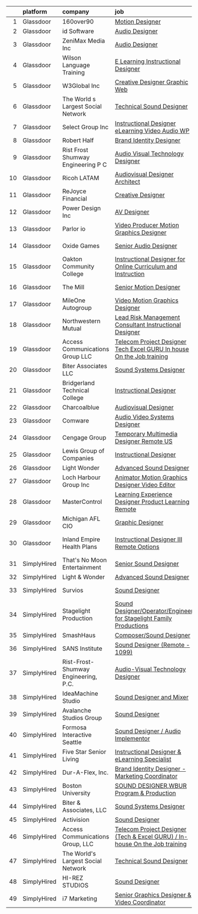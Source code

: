 

|    | platform    | company                              | job                                                                                                                                                                                                                                                                                                                                                                                                                                                                                                                                                                                                                                                                                                                                                                                                                                                                                                                                                                                                | update_time   | location                 |
|---:|:------------|:-------------------------------------|:---------------------------------------------------------------------------------------------------------------------------------------------------------------------------------------------------------------------------------------------------------------------------------------------------------------------------------------------------------------------------------------------------------------------------------------------------------------------------------------------------------------------------------------------------------------------------------------------------------------------------------------------------------------------------------------------------------------------------------------------------------------------------------------------------------------------------------------------------------------------------------------------------------------------------------------------------------------------------------------------------|:--------------|:-------------------------|
|  1 | Glassdoor   | 160over90                            | [Motion Designer](https://www.glassdoor.com/partner/jobListing.htm?pos=112&ao=1136043&s=58&guid=000001818a2cb042b5fcab00a34b9c2e&src=GD_JOB_AD&t=SR&vt=w&cs=1_b485e26a&cb=1655880593822&jobListingId=1007955295559&jrtk=3-0-1g652pc3dj4j4801-1g652pc3ppke7800-3c281d9384133fed-)                                                                                                                                                                                                                                                                                                                                                                                                                                                                                                                                                                                                                                                                                                                   | 24h           | New York, NY             |
|  2 | Glassdoor   | id Software                          | [Audio Designer](https://www.glassdoor.com/partner/jobListing.htm?pos=111&ao=1136043&s=58&guid=000001818a2cb042b5fcab00a34b9c2e&src=GD_JOB_AD&t=SR&vt=w&cs=1_1fb38b2a&cb=1655880593822&jobListingId=1007951566564&jrtk=3-0-1g652pc3dj4j4801-1g652pc3ppke7800-1d16e9cbfe861356-)                                                                                                                                                                                                                                                                                                                                                                                                                                                                                                                                                                                                                                                                                                                    | 1d            | Dallas, TX               |
|  3 | Glassdoor   | ZeniMax Media Inc                    | [Audio Designer](https://www.glassdoor.com/partner/jobListing.htm?pos=113&ao=1136043&s=58&guid=000001818a2cb042b5fcab00a34b9c2e&src=GD_JOB_AD&t=SR&vt=w&cs=1_464cf62d&cb=1655880593822&jobListingId=1007952605702&jrtk=3-0-1g652pc3dj4j4801-1g652pc3ppke7800-25d1097e1aec9875-)                                                                                                                                                                                                                                                                                                                                                                                                                                                                                                                                                                                                                                                                                                                    | 1d            | Dallas, TX               |
|  4 | Glassdoor   | Wilson Language Training             | [E Learning Instructional Designer](https://www.glassdoor.com/partner/jobListing.htm?pos=119&ao=1136043&s=58&guid=000001818a2cb042b5fcab00a34b9c2e&src=GD_JOB_AD&t=SR&vt=w&cs=1_9b0c2483&cb=1655880593824&jobListingId=1007948382672&jrtk=3-0-1g652pc3dj4j4801-1g652pc3ppke7800-91debc05b68584a1-)                                                                                                                                                                                                                                                                                                                                                                                                                                                                                                                                                                                                                                                                                                 | 4d            | Oxford, MA               |
|  5 | Glassdoor   | W3Global Inc                         | [Creative Designer  Graphic Web ](https://www.glassdoor.com/partner/jobListing.htm?pos=109&ao=1110586&s=58&guid=000001818a2cb042b5fcab00a34b9c2e&src=GD_JOB_AD&t=SR&vt=w&ea=1&cs=1_81662b93&cb=1655880593822&jobListingId=1007948405261&cpc=2CAED5C921A5F994&jrtk=3-0-1g652pc3dj4j4801-1g652pc3ppke7800-33fc36bf5530f424--6NYlbfkN0DQr0I1mkHTYCHIQl-Z2q2GFo8_WIakD9g7JG9Jpso0F1szWHTNQT333qdHOIIMC5UUfjcxD8I8L19m-1MBQ9xYLbabDpJNEIjTVeWDDtwjKlA69cfhH884aPm2tJsDFNIy1intsRC2GZTPzzdVNZqdfcY4OjN0cHKJp-lKeaPNRy8NK1A7syqhpcl0hTmouXh1dKGFd8MFe8M_az_k7sV5hxDOGX53Ci_IbPWq7RujtJfbe5CeG68CVv-YSh6tXH-AV79QcIeuE7F-tFYehKOhVlieZPogc9kVczE2XUn2bkuTUcu00ZH4-G7_K_G8uA61xLQkJGCupwPzhlllgdJSBhiIJ_28dHwNi1F0IFrkcfryi6xJskT1Z_yURJi5z_gTcrDZYY6HFJKb7wmDoR-UGAHl7Lpfvi4aptwB95RDWcFe6l29To4AsqH2YJM4by3kIJ_vBfSCsxxLl96ZMOOiEVY5k_lMe5oAwyyoSG22KPSIJZWgVXghFoCOtBDNaJ03Bn73u99rIhXnZn9mY94YRk-fVoVfSyqIxV8ID8_xsCY4kEQzMb2aP2gn_CRamYwWvUS72iOVX2zwJXjmI0Pfgw-jhZmI1z0%3D)                           | 4d            | Carmel, IN               |
|  6 | Glassdoor   | The World s Largest Social Network   | [Technical Sound Designer](https://www.glassdoor.com/partner/jobListing.htm?pos=106&ao=1110586&s=58&guid=000001818a2cb042b5fcab00a34b9c2e&src=GD_JOB_AD&t=SR&vt=w&cs=1_baf50ef1&cb=1655880593820&jobListingId=1007947529090&cpc=B076152010A3B66C&jrtk=3-0-1g652pc3dj4j4801-1g652pc3ppke7800-11f40f008b4380be--6NYlbfkN0DSgjPPcnEdvoK3uuxfISLALE6pB1FR7YSHOr_tSg5_QGIhoz_2VqUepdcKLBLI_zSML46FpfmYSzjnPzjh8LBNqQOGNiohtZaeJaaXerDaGthao5O-80F2dMp8yV8zxd5A_VeImcjjgZg5IH82PE8eWO6OgtrISYFOJoomM-OWXN1jwhbFIZ3T4kius6H0rC-SGyX6P3r1Hi62BwH4QJRoQ9ZM3gplDcP_LggM97usyRBNA-35olWYpx9edZENoZiEPpXmnTCOndUna_LEprKqT01dMDT0V-2FKeoJT5GxVYMBu6wixmsoJe8AQG64t6NoNsxiBmbmrbsZXiPMAEboMBJhOn9gT0Rqf4afLRHmlan7g6y2uk6rOAd5bxebzWkEUZo3R0m6AEVkjqAqCU6ejOPtzlBMT3Q6LUhPpxnL7S-sUADyaFWHatHfXJF0i9Mbgy6ieHbabvYy5-0dmea39lKq3-ri-bhpg7QRhkAjBUs_s--pUm3OF49z7MpmMMMN5WMUTo6lxb1h709NnstCeM6hXfo86g8hJT0mOb4d1o6f7LGiirUxKXhD1M5nsUTxvWUwf7RX3w%3D%3D)                                                         | 4d            | San Diego, CA            |
|  7 | Glassdoor   | Select Group Inc                     | [Instructional Designer  eLearning  Video Audio   WP](https://www.glassdoor.com/partner/jobListing.htm?pos=105&ao=1110586&s=58&guid=000001818a2cb042b5fcab00a34b9c2e&src=GD_JOB_AD&t=SR&vt=w&ea=1&cs=1_1f973192&cb=1655880593821&jobListingId=1007936114995&cpc=8507CEB59E1C6AFB&jrtk=3-0-1g652pc3dj4j4801-1g652pc3ppke7800-7c9924c48dcc512f--6NYlbfkN0Bcn-ADAbRvyrq3DH3YqD1gQOSfU_zTPvvfh0XXiz3pBAa41gXbEVBKQgVaXyt5edLvxYk4o4MIGaxtq9KGNxPv4lez8l_kD-M4het5xEgZNFqOt6LsLsnPhK1jfKcyG6syoxQ5JesxuERFT9oTgOclvH0Pfa90Bxp9xy1_W58AxZ0h3Qjnx2xnDiY2MdTrM0O5PCnXB7slc1NFvXV8klUyyicIq09annQwXF4H4DQPs9yTnj_xlz_4B9c8QeM5JSiO0x1Eug7ATtjrMINGwypdgNaZ0sdQ3YgvXmhpjO8nUJAVHR5mAKO0BGHEnXoJxrYzHdoaKqELyACGmhPB-35OlYM9pKTEQSAmt5qssXzbQrAYtUeQGaY_2HD4UmlhIfyLdZDPt1KdpXXGi3bYtmGMM4zCPaDmOlWIihvuiC5tvmTjBTB6X1jKKk3gibcq7jnkUjUfjpftlEcgHJjYgObckYr8ukWnv2ECGgy4YR0r4f8EFgoDCuybJlQELS_GX88vqZQ6uT7Kpg%3D%3D)                                                                                         | 8d            | White Plains, NY         |
|  8 | Glassdoor   | Robert Half                          | [Brand Identity Designer](https://www.glassdoor.com/partner/jobListing.htm?pos=108&ao=1110586&s=58&guid=000001818a2cb042b5fcab00a34b9c2e&src=GD_JOB_AD&t=SR&vt=w&ea=1&cs=1_964db0ef&cb=1655880593822&jobListingId=1007951648276&cpc=F4EED0218A761C36&jrtk=3-0-1g652pc3dj4j4801-1g652pc3ppke7800-1ede649e6a58b7cb--6NYlbfkN0CpzDdaQkua3np5pkmj49lKioZwmwxQ-yx5plwbYmV_M1N0TAEqFh9qBSQddGPhXeYsPwwpObkc12_qfuuui8Zfx-BvqhVCXrG6xT8BdiJ-OKSvAtP6KWW8jfsP1M9DqSk2a5VXaHGR5yJ46Q56vtyFDEw-XiAVMBpDv51XshwDm7_06TwkJwC4InNRVjhtB68mUuM9CAwpWzmo-9s5X0D2FfTYz29COqbhmAc9L2gE1YDOLGOYqQ0bS3MpexzR4hYXF6O2q_1sMk9GrVW5gbEvhfSMH-uAEw7-zzgS6Acswxee0E89BSfvzgG5aQuFFcNCDC05gdCAznbFmvew_JBhzN1KPoOIfTn6u2sgEoP2vm23YdvikF5mj_4gMuQ7BgmYIkPaZ33_cgjaVEnDD4wBoWVwHopMkqNI2i_UaXUu2x8iwwBTq73tpR6oBhfdNR8LqTwILoOYn--gYexuBQwYX05kkNA2IWa8Ndc8ugVMfH9G9Gwr8JS4iNjjDrtkR9Cf_VHYDrzP8w%3D%3D)                                                                                                                     | 1d            | Hartford, CT             |
|  9 | Glassdoor   | Rist Frost Shumway Engineering  P C  | [Audio Visual Technology Designer](https://www.glassdoor.com/partner/jobListing.htm?pos=102&ao=1110586&s=58&guid=000001818a2cb042b5fcab00a34b9c2e&src=GD_JOB_AD&t=SR&vt=w&ea=1&cs=1_07523d2e&cb=1655880593820&jobListingId=1007948908185&cpc=4A43B94DDEA77FFA&jrtk=3-0-1g652pc3dj4j4801-1g652pc3ppke7800-0c1574578eeae5fb--6NYlbfkN0Aq6GEPWXmQ_bHdhAPQypHToTLCjXGc8tEPX8vl5YFsw_ioJyq96ewKlcubBciSzP1rXOqLLNmLNsc875RjoAZlOMrV5TnqYyFRlZVeKq2wSg1F9g-RG5vXZn3Q7-INKZM2tX_gXz_HFkLOKQ1M1FhCJ8iEnFDVUhlY_Yda7vPBYdx7sHIaz-5DXTtLMGxnJJpMM_flx2EjQJLZYeUKiCzDY8Snm6mOSAj8eQJgpinpJ0Shgu5Kfbf_Zggfp4ny5Y1QS2CYlDNRhC67d_oLpLLTreDdxSPryimpqr7ihmwW9GGIOk4qRZxGH6DhY8MPvK7ZOpb0TZzQBDOEKXq2-FdNHY8-qfeWD8u6TjYcJ0n59tPzWK14PdY73hGg8_VEW8gW2gHfqI0_zv-YSKmgyYDyiMqPAAK0S-dd2SIvE8riZM41e_qMd071YWPVqHPmzA7DpgDUeT8HrFHoCwBMqeijGnWjz5nBZdDXD6VJghZHFY8Z2r3X5MGdI32ezypET8W1DlU-SKL5bhr3ptxfukkURoRV0eWRVbI%3D)                                                                                          | 3d            | Laconia, NH              |
| 10 | Glassdoor   | Ricoh LATAM                          | [Audiovisual Designer   Architect](https://www.glassdoor.com/partner/jobListing.htm?pos=124&ao=1136043&s=58&guid=000001818a2cb042b5fcab00a34b9c2e&src=GD_JOB_AD&t=SR&vt=w&ea=1&cs=1_37db12e4&cb=1655880593825&jobListingId=1007939782439&jrtk=3-0-1g652pc3dj4j4801-1g652pc3ppke7800-8103f0e879929855-)                                                                                                                                                                                                                                                                                                                                                                                                                                                                                                                                                                                                                                                                                             | 7d            | San Juan, PR             |
| 11 | Glassdoor   | ReJoyce Financial                    | [Creative Designer](https://www.glassdoor.com/partner/jobListing.htm?pos=128&ao=1136043&s=58&guid=000001818a2cb042b5fcab00a34b9c2e&src=GD_JOB_AD&t=SR&vt=w&ea=1&cs=1_55a880f0&cb=1655880593825&jobListingId=1007926479112&jrtk=3-0-1g652pc3dj4j4801-1g652pc3ppke7800-236922997392ca8c-)                                                                                                                                                                                                                                                                                                                                                                                                                                                                                                                                                                                                                                                                                                            | 13d           | Carmel, IN               |
| 12 | Glassdoor   | Power Design  Inc                    | [AV Designer](https://www.glassdoor.com/partner/jobListing.htm?pos=120&ao=1136043&s=58&guid=000001818a2cb042b5fcab00a34b9c2e&src=GD_JOB_AD&t=SR&vt=w&cs=1_8da304c1&cb=1655880593824&jobListingId=1007945698835&jrtk=3-0-1g652pc3dj4j4801-1g652pc3ppke7800-bc432b4892b0ed9d-)                                                                                                                                                                                                                                                                                                                                                                                                                                                                                                                                                                                                                                                                                                                       | 5d            | Saint Petersburg, FL     |
| 13 | Glassdoor   | Parlor io                            | [Video Producer Motion Graphics Designer](https://www.glassdoor.com/partner/jobListing.htm?pos=115&ao=1136043&s=58&guid=000001818a2cb042b5fcab00a34b9c2e&src=GD_JOB_AD&t=SR&vt=w&ea=1&cs=1_38a06729&cb=1655880593823&jobListingId=1007947479421&jrtk=3-0-1g652pc3dj4j4801-1g652pc3ppke7800-8c5b21592a913305-)                                                                                                                                                                                                                                                                                                                                                                                                                                                                                                                                                                                                                                                                                      | 4d            | Massachusetts            |
| 14 | Glassdoor   | Oxide Games                          | [Senior Audio Designer](https://www.glassdoor.com/partner/jobListing.htm?pos=130&ao=1136043&s=58&guid=000001818a2cb042b5fcab00a34b9c2e&src=GD_JOB_AD&t=SR&vt=w&cs=1_19e41531&cb=1655880593825&jobListingId=1007933459234&jrtk=3-0-1g652pc3dj4j4801-1g652pc3ppke7800-f2a44b8014161263-)                                                                                                                                                                                                                                                                                                                                                                                                                                                                                                                                                                                                                                                                                                             | 10d           | Lutherville Timonium, MD |
| 15 | Glassdoor   | Oakton Community College             | [Instructional Designer for Online Curriculum and Instruction](https://www.glassdoor.com/partner/jobListing.htm?pos=118&ao=1136043&s=58&guid=000001818a2cb042b5fcab00a34b9c2e&src=GD_JOB_AD&t=SR&vt=w&cs=1_5b4623a5&cb=1655880593824&jobListingId=1007929480700&jrtk=3-0-1g652pc3dj4j4801-1g652pc3ppke7800-cd577b95de694795-)                                                                                                                                                                                                                                                                                                                                                                                                                                                                                                                                                                                                                                                                      | 12d           | Skokie, IL               |
| 16 | Glassdoor   | The Mill                             | [Senior Motion Designer](https://www.glassdoor.com/partner/jobListing.htm?pos=127&ao=1136043&s=58&guid=000001818a2cb042b5fcab00a34b9c2e&src=GD_JOB_AD&t=SR&vt=w&ea=1&cs=1_996350f9&cb=1655880593825&jobListingId=1007948420630&jrtk=3-0-1g652pc3dj4j4801-1g652pc3ppke7800-4568a48ad2af7345-)                                                                                                                                                                                                                                                                                                                                                                                                                                                                                                                                                                                                                                                                                                       | 4d            | Los Angeles, CA          |
| 17 | Glassdoor   | MileOne Autogroup                    | [Video   Motion Graphics Designer](https://www.glassdoor.com/partner/jobListing.htm?pos=107&ao=1110586&s=58&guid=000001818a2cb042b5fcab00a34b9c2e&src=GD_JOB_AD&t=SR&vt=w&ea=1&cs=1_a07dcbad&cb=1655880593821&jobListingId=1007931641702&cpc=1FDE87803EF93CD3&jrtk=3-0-1g652pc3dj4j4801-1g652pc3ppke7800-96aa8ee13af71365--6NYlbfkN0Bii_hTsqRVa7uUqaTs0PsVA21y3i7df6Sg35RrZp58QeVefzG2i4qDomAGdoZiIGEqD252X_f7FR5e2RxNz2Fl3RjyQRPWLu6lN3TkboAKfsqMCwjXisRZZt_xReWckdnZ59bCheABxAO7P2jia8SLObK3J5IXf0GHr0FfJhwgJAv1V3aItazBjlLSZMaHcFyGN2dNurolB2_5YOftlIPFiSHWJPyKQenxvfquh0IAo6-i73xoA4BbHBUOA6btd5JKe7FAy-G4aXCm7szPSAY4XsptpTx6BhuMdSwRaUXgBqVbMKIKguektDUa4xEJuTaTU2QQyGPMmPPVrwGO27T-txun8a-q4MrmwtmREFQJ1aLSW5xi6Dp6yPP5ILE1_Gn7Ebc1AQIB1vkyxynITtLhlmvUWDlGtJmwpzfA5aAsFlj6DlOVatEyCr7FVV9xVczuiUr-CT6dhZYOaR2SYzBmhdM8A8QQvLMks7negD4pulxk96hxA5nhy5w58vN5e_AgRO-5er9kRr-s1LVSxcvcbxCLGx30e6XUEGTwBZ-d2Q%3D%3D)                                                                            | 11d           | Towson, MD               |
| 18 | Glassdoor   | Northwestern Mutual                  | [Lead Risk Management Consultant Instructional Designer](https://www.glassdoor.com/partner/jobListing.htm?pos=129&ao=1136043&s=58&guid=000001818a2cb042b5fcab00a34b9c2e&src=GD_JOB_AD&t=SR&vt=w&cs=1_14320b8c&cb=1655880593825&jobListingId=1007954660185&jrtk=3-0-1g652pc3dj4j4801-1g652pc3ppke7800-78fbb04b0625319f-)                                                                                                                                                                                                                                                                                                                                                                                                                                                                                                                                                                                                                                                                            | 24h           | Wisconsin                |
| 19 | Glassdoor   | Access Communications Group  LLC     | [Telecom Project Designer  Tech   Excel GURU    In house On the Job training](https://www.glassdoor.com/partner/jobListing.htm?pos=103&ao=1110586&s=58&guid=000001818a2cb042b5fcab00a34b9c2e&src=GD_JOB_AD&t=SR&vt=w&ea=1&cs=1_74b2150b&cb=1655880593820&jobListingId=1007947660333&cpc=18B9B60E52E5A655&jrtk=3-0-1g652pc3dj4j4801-1g652pc3ppke7800-f1eede2bf32b592c--6NYlbfkN0BmbqrLi9XsYZwES-Dy9UJ6XvvyqSTVD4Et30aRgUonhjiYjneinQ9HfLnYEt89piU66j4uxu65331klckbJocQFTko3JcVVpLfdEcKnaSWwUgyBMVAQts9gy_-UOgeUcGPF9TnT0AlAzgud6JDAMIquQ7v80mZ0o8lCDAugtkNOtpGALg-gz9YPJOGvBqWCvdKnO3mEup-5Ryn8Q45nnQDqnCq1TZM_B3DH0E3W1TxkG_PnpbRaV7u_z1sxi2Xdt12Qjxlc4xXfIObEbImZ5FNJGkvMUDa54oO7pjAp-hoEY7jpIRiMSHog8yawiN6gEM5cvdNzE4IFUA2jKvmtvjUm8XHA2DMwVLIgQdb1tE3SuReHgqwDSDO47-18oaFeSKbuTfHtIQ5tvKBOiV5WnbxWW7WzWT8IOdqY6ogtQYRTpOXSDRLoQkHeTjO0POg91dvf-bkrp9IUAPJqkjSmfQUCB5CZ5S_rIH3y5Ld5yQDmeoZBjJs0Hg4zbwOefiaPB30QGdTO3h1hLiBHpIEDZk40vpm4LrY5Fj8_hUlhiLjilVYNoMchiluWWWglbZv90mnyHJd8XnkBg%3D%3D) | 4d            | El Paso, TX              |
| 20 | Glassdoor   | Biter   Associates  LLC              | [Sound Systems Designer](https://www.glassdoor.com/partner/jobListing.htm?pos=104&ao=1110586&s=58&guid=000001818a2cb042b5fcab00a34b9c2e&src=GD_JOB_AD&t=SR&vt=w&ea=1&cs=1_35488915&cb=1655880593820&jobListingId=1007955455603&cpc=4F748F1840550ABC&jrtk=3-0-1g652pc3dj4j4801-1g652pc3ppke7800-d31702fc584edebc--6NYlbfkN0Cii1BkCmuTkYhCe1n7tdf96rlEXZyahD0EQGX4UxkzWOhUZ7vCuYiyO9WaPnT0De4NyWeeIW-REDdA3pHtEyItIGJr6NPsgl8nU-hkeFl6J2d-Kt37rarTSCDmicJiJ6zR7eNrGxSgYYR1BQLtAhRrBNco_hGdgh6cmleOnLMs7jyb5vxDDokVGBYAVeLioR2ryUqkDcxnUXJPsmoN1F_udiaC_1yPgXZWbxdvPj9EFTYhPrajGo2QH99UWSU9B5P4o0cHDN7xQyzAuJ9qcyOXsYsr0MhTjifqyb8yMSpYV2gkkiE4MPJWf7J0qjvMwLWIGL_C5fUHviS4pfAba10q20LjMWfJoKCmXD8NDvFtfzNU1Kdy-7R4yAspLT5pMJKgbf_LNTbC38TLB5WvnMHBdElKFopUURdhDBZbpJoXgYV3uv94p9Xv0MTYNIFJuoO1koI7qmMcyJXdCZhA88TSS3yTzVXZS0ZEtAS9d9rfsnXW98XDswCo4fwq9CEN2OrO8uZ_ujhzDuxaWbIf3QsY)                                                                                                                  | 24h           | Addison, TX              |
| 21 | Glassdoor   | Bridgerland Technical College        | [Instructional Designer](https://www.glassdoor.com/partner/jobListing.htm?pos=116&ao=1136043&s=58&guid=000001818a2cb042b5fcab00a34b9c2e&src=GD_JOB_AD&t=SR&vt=w&ea=1&cs=1_07a6a2f3&cb=1655880593824&jobListingId=1007955284788&jrtk=3-0-1g652pc3dj4j4801-1g652pc3ppke7800-3d8e639573a0c70f-)                                                                                                                                                                                                                                                                                                                                                                                                                                                                                                                                                                                                                                                                                                       | 24h           | Logan, UT                |
| 22 | Glassdoor   | Charcoalblue                         | [Audiovisual Designer](https://www.glassdoor.com/partner/jobListing.htm?pos=125&ao=1136043&s=58&guid=000001818a2cb042b5fcab00a34b9c2e&src=GD_JOB_AD&t=SR&vt=w&cs=1_960c632e&cb=1655880593825&jobListingId=1007940379498&jrtk=3-0-1g652pc3dj4j4801-1g652pc3ppke7800-a993d426f8806c77-)                                                                                                                                                                                                                                                                                                                                                                                                                                                                                                                                                                                                                                                                                                              | 7d            | New York, NY             |
| 23 | Glassdoor   | Comware                              | [Audio Video Systems Designer](https://www.glassdoor.com/partner/jobListing.htm?pos=114&ao=1136043&s=58&guid=000001818a2cb042b5fcab00a34b9c2e&src=GD_JOB_AD&t=SR&vt=w&ea=1&cs=1_1df2375c&cb=1655880593822&jobListingId=1007955221861&jrtk=3-0-1g652pc3dj4j4801-1g652pc3ppke7800-c8262cb7ff6f51ba-)                                                                                                                                                                                                                                                                                                                                                                                                                                                                                                                                                                                                                                                                                                 | 24h           | Southlake, TX            |
| 24 | Glassdoor   | Cengage Group                        | [Temporary Multimedia Designer   Remote   US](https://www.glassdoor.com/partner/jobListing.htm?pos=117&ao=1136043&s=58&guid=000001818a2cb042b5fcab00a34b9c2e&src=GD_JOB_AD&t=SR&vt=w&cs=1_af0d5e5b&cb=1655880593823&jobListingId=1007927072712&jrtk=3-0-1g652pc3dj4j4801-1g652pc3ppke7800-2d410e12b93926ee-)                                                                                                                                                                                                                                                                                                                                                                                                                                                                                                                                                                                                                                                                                       | 13d           | California               |
| 25 | Glassdoor   | Lewis Group of Companies             | [Instructional Designer](https://www.glassdoor.com/partner/jobListing.htm?pos=121&ao=1136043&s=58&guid=000001818a2cb042b5fcab00a34b9c2e&src=GD_JOB_AD&t=SR&vt=w&ea=1&cs=1_440e02d0&cb=1655880593824&jobListingId=1007941014259&jrtk=3-0-1g652pc3dj4j4801-1g652pc3ppke7800-20100b5a7d2063c0-)                                                                                                                                                                                                                                                                                                                                                                                                                                                                                                                                                                                                                                                                                                       | 7d            | Upland, CA               |
| 26 | Glassdoor   | Light   Wonder                       | [Advanced Sound Designer](https://www.glassdoor.com/partner/jobListing.htm?pos=110&ao=1136043&s=58&guid=000001818a2cb042b5fcab00a34b9c2e&src=GD_JOB_AD&t=SR&vt=w&cs=1_da5cab20&cb=1655880593822&jobListingId=1007936741041&jrtk=3-0-1g652pc3dj4j4801-1g652pc3ppke7800-c607d4a103ade532-)                                                                                                                                                                                                                                                                                                                                                                                                                                                                                                                                                                                                                                                                                                           | 8d            | Las Vegas, NV            |
| 27 | Glassdoor   | Loch Harbour Group  Inc              | [Animator Motion Graphics Designer Video Editor](https://www.glassdoor.com/partner/jobListing.htm?pos=123&ao=1136043&s=58&guid=000001818a2cb042b5fcab00a34b9c2e&src=GD_JOB_AD&t=SR&vt=w&ea=1&cs=1_8cb7d481&cb=1655880593824&jobListingId=1007928302098&jrtk=3-0-1g652pc3dj4j4801-1g652pc3ppke7800-b9e4656ec5b7bd8a-)                                                                                                                                                                                                                                                                                                                                                                                                                                                                                                                                                                                                                                                                               | 12d           | Washington, DC           |
| 28 | Glassdoor   | MasterControl                        | [Learning Experience Designer  Product Learning    Remote](https://www.glassdoor.com/partner/jobListing.htm?pos=122&ao=1136043&s=58&guid=000001818a2cb042b5fcab00a34b9c2e&src=GD_JOB_AD&t=SR&vt=w&ea=1&cs=1_e9090ba9&cb=1655880593824&jobListingId=1007939582633&jrtk=3-0-1g652pc3dj4j4801-1g652pc3ppke7800-56f14f2d414bafa0-)                                                                                                                                                                                                                                                                                                                                                                                                                                                                                                                                                                                                                                                                     | 7d            | Salt Lake City, UT       |
| 29 | Glassdoor   | Michigan AFL CIO                     | [Graphic Designer](https://www.glassdoor.com/partner/jobListing.htm?pos=101&ao=1110586&s=58&guid=000001818a2cb042b5fcab00a34b9c2e&src=GD_JOB_AD&t=SR&vt=w&ea=1&cs=1_7e01e541&cb=1655880593820&jobListingId=1007942471723&cpc=5D41213DABD2E4BB&jrtk=3-0-1g652pc3dj4j4801-1g652pc3ppke7800-85642d9f3a1bf74f--6NYlbfkN0BxkLIcfe0oqaYINownie861a0BJtkzmJW-WyGv8J0JYIP9BFDUIq9b5cCazjxE3EXovoYifThcoZ4grLsOeCyxztDy7-Kzuo8G3E0-1vXLuaflny47SJbyQHbe0JBo00_IsiFgeBnq1QhghW6ySnB5PirboQLuO2a82Tq-G_PS4hMynyVuWYTnycLSv6hw0bJs3hpWnklniNerosqws3lVKh_1py_YHBhWMXbk_ES6hKLpdjlR3Udo7_O_bdDqTQZnflsrjhlXzt3cNlQSEOkPU3--XpcDu4TKNvSvNQdA54k_IyEhUH1OovDjaQ-En7-9V4nHYa1tSBpO2cMboXkkqMTCH3YI065UTu6anvgkqoqsGHLd__2ndjCpgm2ev9nGiBxtI6I6IEmPJj33HnJxbK8IthdCshWjaXwecDKSk6UFQCxE0yIJFQpv4VLgWCKtJ0Gew01D3JVk-ug2QLKmJh0wKXQpm-wd5fmOs8txjeuTYmJJsPUWdbPQGT70P0c%3D)                                                                                                                                          | 6d            | Lansing, MI              |
| 30 | Glassdoor   | Inland Empire Health Plans           | [Instructional Designer III  Remote Options ](https://www.glassdoor.com/partner/jobListing.htm?pos=126&ao=1136043&s=58&guid=000001818a2cb042b5fcab00a34b9c2e&src=GD_JOB_AD&t=SR&vt=w&cs=1_6c434b73&cb=1655880593825&jobListingId=1007937547609&jrtk=3-0-1g652pc3dj4j4801-1g652pc3ppke7800-792a61099b530bb7-)                                                                                                                                                                                                                                                                                                                                                                                                                                                                                                                                                                                                                                                                                       | 8d            | Rancho Cucamonga, CA     |
| 31 | SimplyHired | That's No Moon Entertainment         | [Senior Sound Designer](https://www.simplyhired.com/job/HAIZITV3eJRvAwlCAtjPXxFb-x6pdgRSjiUpE-qaQOkB9WpwIm4h0Q?q=sound+designer)                                                                                                                                                                                                                                                                                                                                                                                                                                                                                                                                                                                                                                                                                                                                                                                                                                                                   | Recently      | Los Angeles, CA          |
| 32 | SimplyHired | Light & Wonder                       | [Advanced Sound Designer](https://www.simplyhired.com/job/1zavfi-JH5sqSjTY2I3bmw9CPsfJGX9_v9PZ9MxJ3oPe9NXew2h1EA?q=sound+designer)                                                                                                                                                                                                                                                                                                                                                                                                                                                                                                                                                                                                                                                                                                                                                                                                                                                                 | 8d            | Las Vegas, NV            |
| 33 | SimplyHired | Survios                              | [Sound Designer](https://www.simplyhired.com/job/GGf4JbShEJmtxragh-HP0RYhs5WpCO9pZtgQyta_p4JFm7cmj-H-Zw?q=sound+designer)                                                                                                                                                                                                                                                                                                                                                                                                                                                                                                                                                                                                                                                                                                                                                                                                                                                                          | Recently      | Marina del Rey, CA       |
| 34 | SimplyHired | Stagelight Production                | [Sound Designer/Operator/Engineer for Stagelight Family Productions](https://www.simplyhired.com/job/VKgvWic7uY5sMxPqh11sLv5aSWGUerp8WXxwkIbcpqc5zhgErwHiZQ?q=sound+designer)                                                                                                                                                                                                                                                                                                                                                                                                                                                                                                                                                                                                                                                                                                                                                                                                                      | Recently      | Los Angeles, CA          |
| 35 | SimplyHired | SmashHaus                            | [Composer/Sound Designer](https://www.simplyhired.com/job/5TV44fqNq9OE9PTw8D83ASmeufu-2onYgJ8O5l4Y0t9TzOHHgUVKrQ?q=sound+designer)                                                                                                                                                                                                                                                                                                                                                                                                                                                                                                                                                                                                                                                                                                                                                                                                                                                                 | Recently      | Remote                   |
| 36 | SimplyHired | SANS Institute                       | [Sound Designer (Remote - 1099)](https://www.simplyhired.com/job/l5XtJmV5Za5NPAoCY67pJ8osv7Dd9cygFT5KvUQHRZZ5LCw9cI7qOA?q=sound+designer)                                                                                                                                                                                                                                                                                                                                                                                                                                                                                                                                                                                                                                                                                                                                                                                                                                                          | Recently      | Bethesda, MD             |
| 37 | SimplyHired | Rist-Frost-Shumway Engineering, P.C. | [Audio-Visual Technology Designer](https://www.simplyhired.com/job/OMxrMh8WHY_VNcw74L4J3w8rMgzooJxEwq9_0YhhoPHZG11rZ5ZCeA?q=sound+designer)                                                                                                                                                                                                                                                                                                                                                                                                                                                                                                                                                                                                                                                                                                                                                                                                                                                        | 3d            | Laconia, NH              |
| 38 | SimplyHired | IdeaMachine Studio                   | [Sound Designer and Mixer](https://www.simplyhired.com/job/3_cnKWbKCzfz8K406esix9aXeGkS2iLw6vp3jwYHfDLUWBO0TV9GDQ?q=sound+designer)                                                                                                                                                                                                                                                                                                                                                                                                                                                                                                                                                                                                                                                                                                                                                                                                                                                                | Recently      | San Francisco, CA        |
| 39 | SimplyHired | Avalanche Studios Group              | [Sound Designer](https://www.simplyhired.com/job/lQ56dL4hE0QFlKl3bFobU4KE1n4VNMXQUExBD0jvYT0oDTVmOsXFqw?q=sound+designer)                                                                                                                                                                                                                                                                                                                                                                                                                                                                                                                                                                                                                                                                                                                                                                                                                                                                          | Recently      | New York, NY             |
| 40 | SimplyHired | Formosa Interactive Seattle          | [Sound Designer / Audio Implementor](https://www.simplyhired.com/job/vlF4rzpIgemNyADbSUoWC36FtYYh2ouWspqfTFtuxzveh07-6RCwmg?q=sound+designer)                                                                                                                                                                                                                                                                                                                                                                                                                                                                                                                                                                                                                                                                                                                                                                                                                                                      | Recently      | Seattle, WA              |
| 41 | SimplyHired | Five Star Senior Living              | [Instructional Designer & eLearning Specialist](https://www.simplyhired.com/job/oTZPL1wWK2cmOqji4vswi4vj0YGDnK7OTqW_Mj_7zFv6d-Vi6eIF7Q?q=sound+designer)                                                                                                                                                                                                                                                                                                                                                                                                                                                                                                                                                                                                                                                                                                                                                                                                                                           | Recently      | Newton, MA               |
| 42 | SimplyHired | Dur-A-Flex, Inc.                     | [Brand Identity Designer - Marketing Coordinator](https://www.simplyhired.com/job/R64jRkQkz5c4uAjoUHoVIXUUGZsCSy6n0isNMLlA2kzi3aMM4c-LOw?q=sound+designer)                                                                                                                                                                                                                                                                                                                                                                                                                                                                                                                                                                                                                                                                                                                                                                                                                                         | Recently      | East Hartford, CT        |
| 43 | SimplyHired | Boston University                    | [SOUND DESIGNER,WBUR Program & Production](https://www.simplyhired.com/job/HFB9XFv7zf8h6WCSF8etbM2WAnTmEl6u3PBx52HmJOHApdrxcT3t7g?q=sound+designer)                                                                                                                                                                                                                                                                                                                                                                                                                                                                                                                                                                                                                                                                                                                                                                                                                                                | Recently      | Boston, MA               |
| 44 | SimplyHired | Biter & Associates, LLC              | [Sound Systems Designer](https://www.simplyhired.com/job/fx1fj9Szcfb_WsBZn4bnZNzcD6oV55aCcDmaf0GYjToiJej4gWcFaw?q=sound+designer)                                                                                                                                                                                                                                                                                                                                                                                                                                                                                                                                                                                                                                                                                                                                                                                                                                                                  | Today         | Addison, TX              |
| 45 | SimplyHired | Activision                           | [Sound Designer](https://www.simplyhired.com/job/i7qlcqa6pP-srEpgyNNEjRvZmW5tDc8R6vUqXUq0hP94Ee2Cl5AgeQ?q=sound+designer)                                                                                                                                                                                                                                                                                                                                                                                                                                                                                                                                                                                                                                                                                                                                                                                                                                                                          | Recently      | Austin, TX               |
| 46 | SimplyHired | Access Communications Group, LLC     | [Telecom Project Designer (Tech & Excel GURU) / In-house On the Job training](https://www.simplyhired.com/job/gn526XQBqnvoQSEbbjc8EFcYnDMhav7FewXQM-ktuU-q6MdoAPSHcw?q=sound+designer)                                                                                                                                                                                                                                                                                                                                                                                                                                                                                                                                                                                                                                                                                                                                                                                                             | 4d            | El Paso, TX              |
| 47 | SimplyHired | The World's Largest Social Network   | [Technical Sound Designer](https://www.simplyhired.com/job/j7-ptjMXA-I6l4lpnyzElO3jhAEgyRqiO1pUMfEYqT71GdtwuQAz6g?q=sound+designer)                                                                                                                                                                                                                                                                                                                                                                                                                                                                                                                                                                                                                                                                                                                                                                                                                                                                | 4d            | Los Angeles, CA          |
| 48 | SimplyHired | HI-REZ STUDIOS                       | [Sound Designer](https://www.simplyhired.com/job/aA6iiJRrWdcirvdZUdRNwkyou34MRKChSdF1MZ7s6_co4dP2h9voUQ?q=sound+designer)                                                                                                                                                                                                                                                                                                                                                                                                                                                                                                                                                                                                                                                                                                                                                                                                                                                                          | Recently      | Remote                   |
| 49 | SimplyHired | i7 Marketing                         | [Senior Graphics Designer & Video Coordinator](https://www.simplyhired.com/job/4n3TG70GG5uWcUJLeAseo9ky15xYElw16AmoRsLP2qrV4LCVMasiEw?q=sound+designer)                                                                                                                                                                                                                                                                                                                                                                                                                                                                                                                                                                                                                                                                                                                                                                                                                                            | Recently      | Remote                   |